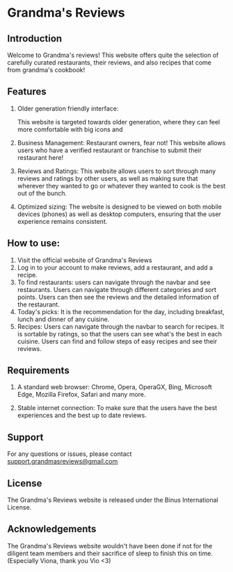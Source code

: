 # Grandma's Reviews

## Introduction

Welcome to Grandma's reviews! This website offers quite the selection of carefully curated restaurants, their reviews, and also recipes that come from grandma's cookbook! 

## Features
1. Older generation friendly interface:
    
    This website is targeted towards older generation, where they can feel more comfortable with big icons and 

2. Business Management:
    Restaurant owners, fear not! This website allows users who have a verified restaurant or franchise to submit their restaurant here!

3. Reviews and Ratings:
    This website allows users to sort through many reviews and ratings by other users, as well as making sure that wherever they wanted to go or whatever they wanted to cook is the best out of the bunch.

4. Optimized sizing:
    The website is designed to be viewed on both mobile devices (phones) as well as desktop computers, ensuring that the user experience remains consistent.

## How to use:
1. Visit the official website of Grandma's Reviews
2. Log in to your account to make reviews, add a restaurant, and add a recipe. 
3. To find restaurants: users can navigate through the navbar and see restaurants. Users can navigate through different categories and sort points. Users can then see the reviews and the detailed information of the restaurant.
4. Today's picks: It is the recommendation for the day, including breakfast, lunch and dinner of any cuisine.
5. Recipes: Users can navigate through the navbar to search for recipes. It is sortable by ratings, so that the users can see what's the best in each cuisine. Users can find and follow steps of easy recipes and see their reviews. 

## Requirements

1. A standard web browser: Chrome, Opera, OperaGX, Bing, Microsoft Edge, Mozilla Firefox, Safari and many more.

2. Stable internet connection: To make sure that the users have the best experiences and the best up to date reviews.

## Support
For any questions or issues, please contact support.grandmasreviews@gmail.com

## License
The Grandma's Reviews website is released under the Binus International License.

## Acknowledgements

The Grandma's Reviews website wouldn't have been done if not for the diligent team members and their sacrifice of sleep to finish this on time. (Especially Viona, thank you Vio <3)

